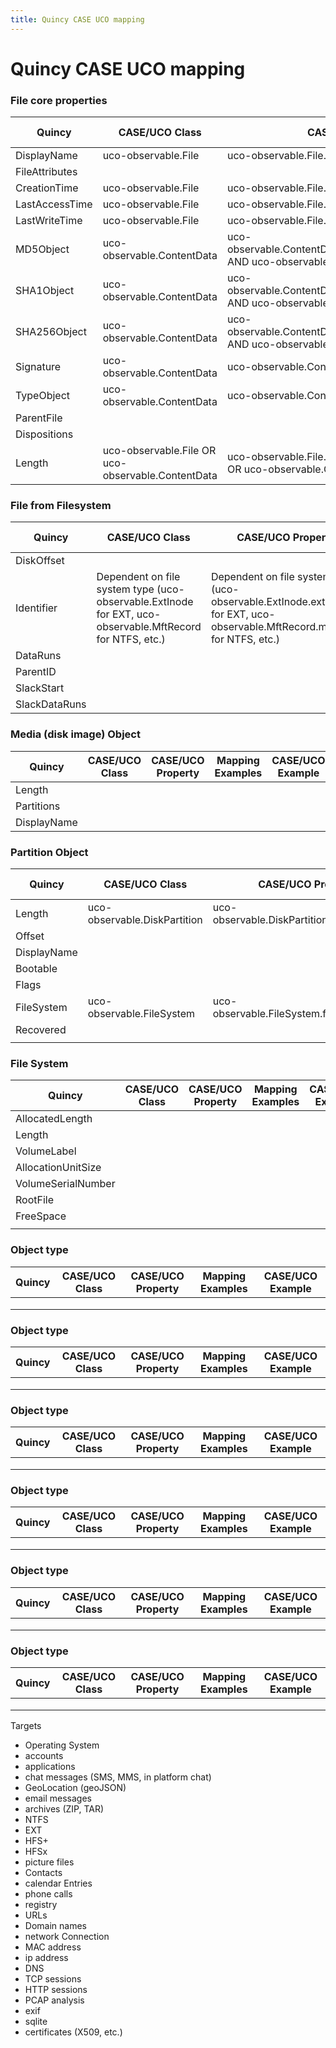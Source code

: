```yaml
---
title: Quincy CASE UCO mapping
---
```


# Quincy CASE UCO mapping


### File core properties

|Quincy|CASE/UCO Class|CASE/UCO Property|Mapping Examples|CASE/UCO Example|
|---|---|---|---|---|
|DisplayName|uco-observable.File|uco-observable.File.fileName|||| //filename
|FileAttributes||||| //flags vector for readonly, hidden, etc
|CreationTime|uco-observable.File|uco-observable.File.createdTime|||
|LastAccessTime|uco-observable.File|uco-observable.File.accessedTime|||
|LastWriteTime|uco-observable.File|uco-observable.File.modifiedTime|||
|MD5Object|uco-observable.ContentData|uco-observable.ContentData.Hash.hashMethod="MD5" AND uco-observable.ContentData.Hash.hashValue|||
|SHA1Object|uco-observable.ContentData|uco-observable.ContentData.Hash.hashMethod="SHA1" AND uco-observable.ContentData.Hash.hashValue|||
|SHA256Object|uco-observable.ContentData|uco-observable.ContentData.Hash.hashMethod="SHA256" AND uco-observable.ContentData.Hash.hashValue|||
|Signature|uco-observable.ContentData|uco-observable.ContentData.magicNumber||| //magicnumber (first few bytes of file)
|TypeObject|uco-observable.ContentData|uco-observable.ContentData.mimeType|||  //Type of file (slightly more expressive than MIMEType) (e.g. WhatsAppDB)
|ParentFile||||| //pointer to file or directory that contains this file
|Dispositions||||| // e.g. recovered, deleted, carved, on file system
|Length|uco-observable.File OR uco-observable.ContentData|uco-observable.File.sizeInBytes (file system asserted) OR uco-observable.ContentData.sizeInBytes (actual)||| //size in bytes

### File from Filesystem

|Quincy|CASE/UCO Class|CASE/UCO Property|Mapping Examples|CASE/UCO Example|
|---|---|---|---|---|
|DiskOffset||||| //position of first cluster of file content
|Identifier|Dependent on file system type (uco-observable.ExtInode for EXT, uco-observable.MftRecord for NTFS, etc.)|Dependent on file system type (uco-observable.ExtInode.extInodeID for EXT, uco-observable.MftRecord.mftFileID for NTFS, etc.)||| //iNode id
|DataRuns||||| //offsets and length for each fragment of clusters of file
|ParentID||||| //iNode id of file or directory that contains this file
|SlackStart||||| //byte offset of the start of the slack space for file
|SlackDataRuns||||| //offsets and length for each fragment of slack space of file

### Media (disk image) Object

|Quincy|CASE/UCO Class|CASE/UCO Property|Mapping Examples|CASE/UCO Example|
|---|---|---|---|---|
|Length||||| //size in bytes of the original native disk imaged
|Partitions|||||
|DisplayName|||||

### Partition Object

|Quincy|CASE/UCO Class|CASE/UCO Property|Mapping Examples|CASE/UCO Example|
|---|---|---|---|---|
|Length|uco-observable.DiskPartition|uco-observable.DiskPartition.partitionLength||| //size in bytes of space reserved for partition
|Offset||||| //byte address of start of partition within the media/image
|DisplayName|||||
|Bootable||||| //boolean
|Flags||||| //internal representation (enumeration) for what type of partition
|FileSystem|uco-observable.FileSystem|uco-observable.FileSystem.fileSystemType||| //file system on the partition
|Recovered||||| //boolean for whether the partition was reconstituted from other space
||||||


### File System

|Quincy|CASE/UCO Class|CASE/UCO Property|Mapping Examples|CASE/UCO Example|
|---|---|---|---|---|
|AllocatedLength||||| //maximum potential size in bytes for file system
|Length||||| //size in bytes of actual file system including file system metadata structures (bigger than AllocatedLength)
|VolumeLabel|||||
|AllocationUnitSize||||| //cluster size in bytes
|VolumeSerialNumber||||| //unique value issued by some OSs
|RootFile||||| //pointer to file that represents root directory of file system
|FreeSpace||||| //data runs of all chunks currently unused
||||||

### Object type

|Quincy|CASE/UCO Class|CASE/UCO Property|Mapping Examples|CASE/UCO Example|
|---|---|---|---|---|
||||||
||||||
||||||

### Object type

|Quincy|CASE/UCO Class|CASE/UCO Property|Mapping Examples|CASE/UCO Example|
|---|---|---|---|---|
||||||
||||||
||||||

### Object type

|Quincy|CASE/UCO Class|CASE/UCO Property|Mapping Examples|CASE/UCO Example|
|---|---|---|---|---|
||||||
||||||
||||||

### Object type

|Quincy|CASE/UCO Class|CASE/UCO Property|Mapping Examples|CASE/UCO Example|
|---|---|---|---|---|
||||||
||||||
||||||

### Object type

|Quincy|CASE/UCO Class|CASE/UCO Property|Mapping Examples|CASE/UCO Example|
|---|---|---|---|---|
||||||
||||||
||||||

### Object type

|Quincy|CASE/UCO Class|CASE/UCO Property|Mapping Examples|CASE/UCO Example|
|---|---|---|---|---|
||||||
||||||
||||||

Targets
- Operating System
- accounts
- applications
- chat messages (SMS, MMS, in platform chat)
- GeoLocation (geoJSON)
- email messages
- archives (ZIP, TAR)
- NTFS
- EXT
- HFS+
- HFSx
- picture files
- Contacts
- calendar Entries
- phone calls
- registry
- URLs
- Domain names
- network Connection
- MAC address
- ip address
- DNS
- TCP sessions
- HTTP sessions
- PCAP analysis
- exif
- sqlite
- certificates (X509, etc.)
